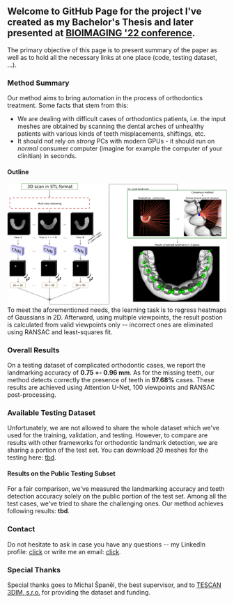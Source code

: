 ## Welcome to GitHub Page for the project I've created as my Bachelor's Thesis and later presented at [BIOIMAGING '22 conference](https://http://www.bioimaging.biostec.org/).

The primary objective of this page is to present summary of the paper as well as to hold all the necessary links at one place (code, testing dataset, ...).

### Method Summary
Our method aims to bring automation in the process of orthodontics treatment. Some facts that stem from this:
  - We are dealing with difficult cases of orthodontics patients, i.e. the input meshes are obtained by scanning the dental arches of unhealthy patients with various kinds of teeth misplacements, shiftings, etc. 
  - It should not rely on *strong* PCs with modern GPUs - it should run on *normal* consumer computer (imagine for example the computer of your clinitian) in seconds.
 
#### Outline
![](outline.png)
 To meet the aforementioned needs, the learning task is to regress heatmaps of Gaussians in 2D. Afterward, using multiple viewpoints, the result postion is calculated from valid viewpoints only -- incorrect ones are eliminated using RANSAC and least-squares fit.
 
### Overall Results
On a testing dataset of complicated orthodontic cases, we report the landmarking accuracy of **0.75 +- 0.96 mm**. As for the missing teeth, our method detects correctly the presence of teeth in **97.68%** cases. These results are achieved using Attention U-Net, 100 viewpoints and RANSAC post-processing.

### Available Testing Dataset
Unfortunately, we are not allowed to share the whole dataset which we've used for the training, validation, and testing. However, to compare are results with other frameworks for orthodontic landmark detection, we are sharing a portion of the test set. You can download 20 meshes for the testing here: [tbd](https://tbd).

#### Results on the Public Testing Subset
For a fair comparison, we've measured the landmarking accuracy and teeth detection accuracy solely on the public portion of the test set. Among all the test cases, we've tried to share the challenging ones. Our method achieves following results: **tbd**. 

### Contact
Do not hesitate to ask in case you have any questions -- my LinkedIn profile: [click](https://www.linkedin.com/in/tibor-kub%C3%ADk-7a4364181/) or write me an email: [click](mailto:xkubik34@stud.fit.vutbr.cz).

### Special Thanks
Special thanks goes to Michal Španěl, the best supervisor, and to [TESCAN 3DIM, s.r.o.](https://www.linkedin.com/company/tescan-3dim/) for providing the dataset and funding.
